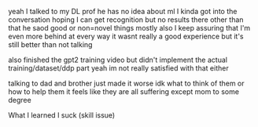 yeah
I talked to my DL prof
  he has no idea about ml I kinda got into the conversation hoping I can get recognition but no results there
  other than that he saod good or non=novel things mostly
  also I keep assuring that I'm even more behind at every way
  it wasnt really a good experience but it's still better than not talking

also finished the gpt2 training video but didn't implement the actual training/dataset/ddp part
  yeah im not really satisfied with that either

talking to dad and brother just made it worse
idk what to think of them
or how to help them
it feels like they are all suffering except mom to some degree



What I learned
  I suck (skill issue)
  
